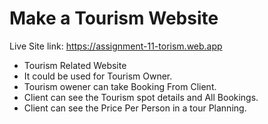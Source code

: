 # Make a Tourism Website

Live Site link: https://assignment-11-torism.web.app


- Tourism Related Website
- It could be used for Tourism Owner.
- Tourism owener can take Booking From Client.
- Client can see the Tourism spot details and All Bookings.
- Client can see the Price Per Person in a tour Planning.